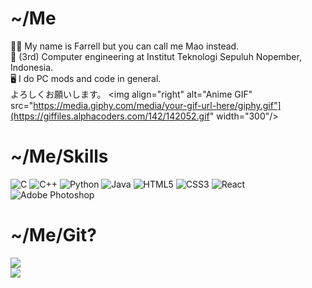 # ~/Me
🧑‍💻 My name is Farrell but you can call me Mao instead.<br>📕 (3rd) Computer engineering at Institut Teknologi Sepuluh Nopember, Indonesia.<br>🖥️ I do PC mods and code in general.<br>よろしくお願いします。
<img align="right" alt="Anime GIF" src="https://media.giphy.com/media/your-gif-url-here/giphy.gif"](https://giffiles.alphacoders.com/142/142052.gif" width="300"/>

# ~/Me/Skills
![C](https://img.shields.io/badge/c-%2300599C.svg?style=for-the-badge&logo=c&logoColor=white) ![C++](https://img.shields.io/badge/c++-%2300599C.svg?style=for-the-badge&logo=c%2B%2B&logoColor=white) ![Python](https://img.shields.io/badge/python-3670A0?style=for-the-badge&logo=python&logoColor=ffdd54) ![Java](https://img.shields.io/badge/java-%23ED8B00.svg?style=for-the-badge&logo=openjdk&logoColor=white) ![HTML5](https://img.shields.io/badge/html5-%23E34F26.svg?style=for-the-badge&logo=html5&logoColor=white) ![CSS3](https://img.shields.io/badge/css3-%231572B6.svg?style=for-the-badge&logo=css3&logoColor=white) ![React](https://img.shields.io/badge/react-%2320232a.svg?style=for-the-badge&logo=react&logoColor=%2361DAFB) ![Adobe Photoshop](https://img.shields.io/badge/adobe%20photoshop-%2331A8FF.svg?style=for-the-badge&logo=adobe%20photoshop&logoColor=white)
# ~/Me/Git?
![](https://github-readme-stats.vercel.app/api?username=maozora&theme=ayu-mirage&hide_border=true&include_all_commits=true&count_private=false)<br/>
![](https://github-readme-stats.vercel.app/api/top-langs/?username=maozora&theme=ayu-mirage&hide_border=true&include_all_commits=true&count_private=false&layout=compact)
